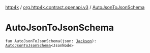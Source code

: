 [http4k](../index.md) / [org.http4k.contract.openapi.v3](index.md) / [AutoJsonToJsonSchema](./-auto-json-to-json-schema.md)

# AutoJsonToJsonSchema

`fun AutoJsonToJsonSchema(json: `[`Jackson`](../org.http4k.format/-jackson.md)`): `[`AutoJsonToJsonSchema`](-auto-json-to-json-schema/index.md)`<JsonNode>`